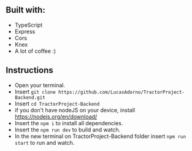 ## Built with:
- TypeScript
- Express
- Cors
- Knex
- A lot of coffee :)

## Instructions
- Open your terminal.
- Insert `git clone https://github.com/LucasAdorno/TractorProject-Backend.git`
- Insert `cd TractorProject-Backend`
- if you don't have nodeJS on your device, install https://nodejs.org/en/download/
- Insert the `npm i` to install all dependencies.
- Insert the `npm run dev` to build and watch.
- In the new terminal on TractorProject-Backend folder insert `npm run start` to run and watch.
